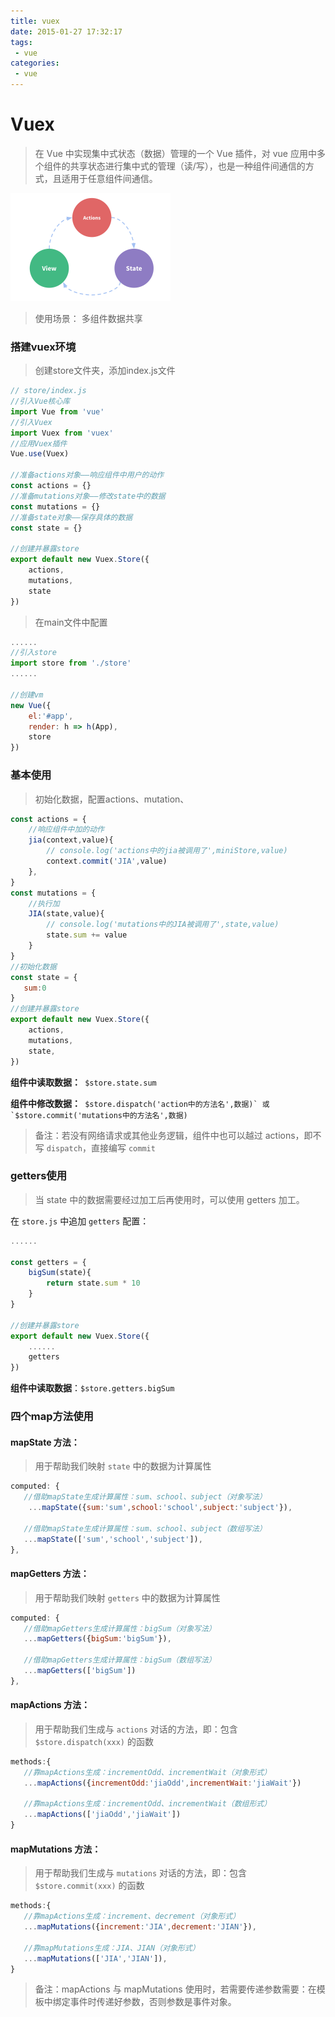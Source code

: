 ```yaml
---
title: vuex
date: 2015-01-27 17:32:17
tags:
 - vue
categories:
 - vue
---
```


# Vuex

>  在 Vue 中实现集中式状态（数据）管理的一个 Vue 插件，对 vue 应用中多个组件的共享状态进行集中式的管理（读/写），也是一种组件间通信的方式，且适用于任意组件间通信。

<img src="https://raw.githubusercontent.com/cloutp/blog_img/main/202201271444075.png" alt="image-20220127144348617" style="zoom:25%;" />

> 使用场景： 多组件数据共享

### 搭建vuex环境

> 创建store文件夹，添加index.js文件

```js
// store/index.js
//引入Vue核心库
import Vue from 'vue'
//引入Vuex
import Vuex from 'vuex'
//应用Vuex插件
Vue.use(Vuex)

//准备actions对象——响应组件中用户的动作
const actions = {}
//准备mutations对象——修改state中的数据
const mutations = {}
//准备state对象——保存具体的数据
const state = {}

//创建并暴露store
export default new Vuex.Store({
	actions,
	mutations,
	state
})
```

> 在main文件中配置

```js
......
//引入store
import store from './store'
......

//创建vm
new Vue({
	el:'#app',
	render: h => h(App),
	store
})
```



### 基本使用

> 初始化数据，配置actions、mutation、 

```js
const actions = {
    //响应组件中加的动作
	jia(context,value){
		// console.log('actions中的jia被调用了',miniStore,value)
		context.commit('JIA',value)
	},
}
const mutations = {
    //执行加
	JIA(state,value){
		// console.log('mutations中的JIA被调用了',state,value)
		state.sum += value
	}
}
//初始化数据
const state = {
   sum:0
}
//创建并暴露store
export default new Vuex.Store({
	actions,
	mutations,
	state,
})
```

**组件中读取数据：**``` $store.state.sum```

**组件中修改数据：**``` $store.dispatch('action中的方法名',数据)` 或 `$store.commit('mutations中的方法名',数据)``` 

> 备注：若没有网络请求或其他业务逻辑，组件中也可以越过 actions，即不写 `dispatch`，直接编写 `commit`

### getters使用

> 当 state 中的数据需要经过加工后再使用时，可以使用 getters 加工。

在 `store.js` 中追加 `getters` 配置：

```js
......

const getters = {
	bigSum(state){
		return state.sum * 10
	}
}

//创建并暴露store
export default new Vuex.Store({
	......
	getters
})

```

**组件中读取数据**：`$store.getters.bigSum`



### 四个map方法使用

#### mapState 方法： 

> 用于帮助我们映射 `state` 中的数据为计算属性

```js
computed: {
   //借助mapState生成计算属性：sum、school、subject（对象写法）
    ...mapState({sum:'sum',school:'school',subject:'subject'}),

   //借助mapState生成计算属性：sum、school、subject（数组写法）
   ...mapState(['sum','school','subject']),
},
```

#### mapGetters 方法： 

> 用于帮助我们映射 `getters` 中的数据为计算属性

```js
computed: {
   //借助mapGetters生成计算属性：bigSum（对象写法）
   ...mapGetters({bigSum:'bigSum'}),

   //借助mapGetters生成计算属性：bigSum（数组写法）
   ...mapGetters(['bigSum'])
},
```

#### mapActions 方法： 

>  用于帮助我们生成与 `actions` 对话的方法，即：包含 `$store.dispatch(xxx)` 的函数

```js
methods:{
   //靠mapActions生成：incrementOdd、incrementWait（对象形式）
   ...mapActions({incrementOdd:'jiaOdd',incrementWait:'jiaWait'})

   //靠mapActions生成：incrementOdd、incrementWait（数组形式）
   ...mapActions(['jiaOdd','jiaWait'])
}
```



#### mapMutations 方法： 

>  用于帮助我们生成与 `mutations` 对话的方法，即：包含 `$store.commit(xxx)` 的函数

```js
methods:{
   //靠mapActions生成：increment、decrement（对象形式）
   ...mapMutations({increment:'JIA',decrement:'JIAN'}),

   //靠mapMutations生成：JIA、JIAN（对象形式）
   ...mapMutations(['JIA','JIAN']),
}
```



> 备注：mapActions 与 mapMutations 使用时，若需要传递参数需要：在模板中绑定事件时传递好参数，否则参数是事件对象。